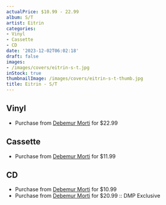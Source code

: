 ```yaml
---
actualPrice: $10.99 - 22.99
album: S/T
artist: Eitrin
categories:
- Vinyl
- Cassette
- CD
date: '2023-12-02T06:02:18'
draft: false
images:
- /images/covers/eitrin-s-t.jpg
inStock: true
thumbnailImage: /images/covers/eitrin-s-t-thumb.jpg
title: Eitrin - S/T
---
```


## Vinyl
* Purchase from [Debemur Morti](https://debemurmorti.aisamerch.com/item/141506) for $22.99
## Cassette
* Purchase from [Debemur Morti](https://debemurmorti.aisamerch.com/item/141504) for $11.99
## CD
* Purchase from [Debemur Morti](https://debemurmorti.aisamerch.com/item/141503) for $10.99
* Purchase from [Debemur Morti](https://debemurmorti.aisamerch.com/item/141505) for $20.99 :: DMP Exclusive
